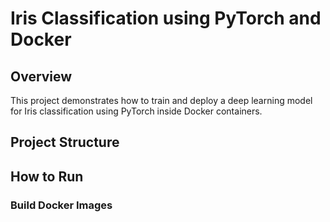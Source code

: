 # Iris Classification using PyTorch and Docker

## Overview

This project demonstrates how to train and deploy a deep learning model for Iris classification using PyTorch inside Docker containers. 

## Project Structure

## How to Run

### Build Docker Images

